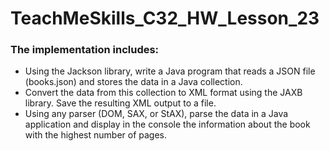 # TeachMeSkills_C32_HW_Lesson_23
### The implementation includes:
- Using the Jackson library, write a Java program that reads a JSON file (books.json) and stores the data in a Java collection.
- Convert the data from this collection to XML format using the JAXB library. Save the resulting XML output to a file.
- Using any parser (DOM, SAX, or StAX), parse the data in a Java application and display in the console the information about the book with the highest number of pages.
